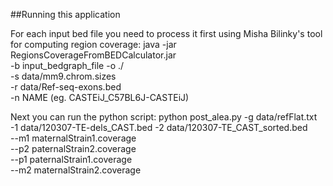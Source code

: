 ##Running this application

For each input bed file you need to process it first using Misha Bilinky's tool for computing region coverage:
java -jar RegionsCoverageFromBEDCalculator.jar \
-b input_bedgraph_file -o ./ \
-s data/mm9.chrom.sizes \
-r data/Ref-seq-exons.bed \
-n NAME (eg. CASTEiJ_C57BL6J-CASTEiJ)

Next you can run the python script:
python post_alea.py -g data/refFlat.txt -1 data/120307-TE-dels_CAST.bed -2 data/120307-TE_CAST_sorted.bed \
--m1 maternalStrain1.coverage \
--p2 paternalStrain2.coverage \
--p1 paternalStrain1.coverage \
--m2 maternalStrain2.coverage